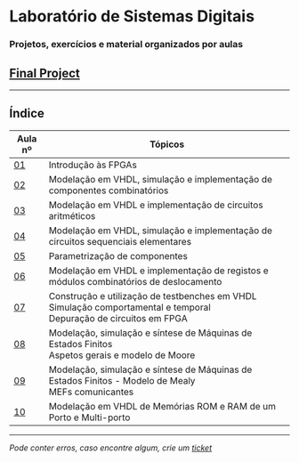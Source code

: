 # Laboratório de Sistemas Digitais
### Projetos, exercícios e material organizados por aulas

## [Final Project](https://github.com/TiagoRG/BreadMachine)

---
## Índice
| Aula nº                                                                                | Tópicos                                                                                                                 |
|----------------------------------------------------------------------------------------|-------------------------------------------------------------------------------------------------------------------------|
| [01](https://github.com/TiagoRG/uaveiro-leci/tree/master/1ano/2semestre/lsd/pratica01) | Introdução às FPGAs                                                                                                     |
| [02](https://github.com/TiagoRG/uaveiro-leci/tree/master/1ano/2semestre/lsd/pratica02) | Modelação em VHDL, simulação e implementação de componentes combinatórios                                               |
| [03](https://github.com/TiagoRG/uaveiro-leci/tree/master/1ano/2semestre/lsd/pratica03) | Modelação em VHDL e implementação de circuitos aritméticos                                                              |
| [04](https://github.com/TiagoRG/uaveiro-leci/tree/master/1ano/2semestre/lsd/pratica04) | Modelação em VHDL, simulação e implementação de circuitos sequenciais elementares                                       |
| [05](https://github.com/TiagoRG/uaveiro-leci/tree/master/1ano/2semestre/lsd/pratica05) | Parametrização de componentes                                                                                           |
| [06](https://github.com/TiagoRG/uaveiro-leci/tree/master/1ano/2semestre/lsd/pratica06) | Modelação em VHDL e implementação de registos e módulos combinatórios de deslocamento                                   |
| [07](https://github.com/TiagoRG/uaveiro-leci/tree/master/1ano/2semestre/lsd/pratica07) | Construção e utilização de testbenches em VHDL<br>Simulação comportamental e temporal<br>Depuração de circuitos em FPGA |
| [08](https://github.com/TiagoRG/uaveiro-leci/tree/master/1ano/2semestre/lsd/pratica08) | Modelação, simulação e síntese de Máquinas de Estados Finitos<br>Aspetos gerais e modelo de Moore |
| [09](https://github.com/TiagoRG/uaveiro-leci/tree/master/1ano/2semestre/lsd/pratica09) | Modelação, simulação e síntese de Máquinas de Estados Finitos - Modelo de Mealy<br>MEFs comunicantes |
| [10](https://github.com/TiagoRG/uaveiro-leci/tree/master/1ano/2semestre/lsd/pratica10) | Modelação em VHDL de Memórias ROM e RAM de um Porto e Multi-porto                                                       |
---
*Pode conter erros, caso encontre algum, crie um* [*ticket*](https://github.com/TiagoRG/uaveiro-leci/issues/new)
